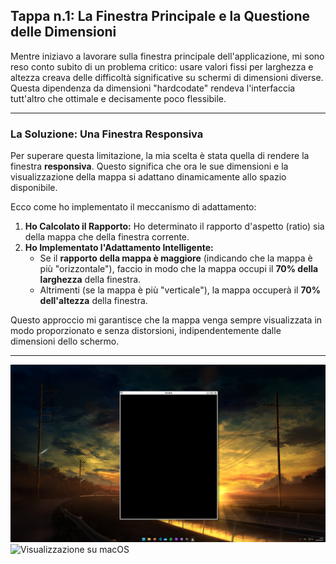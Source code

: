 ## Tappa n.1: La Finestra Principale e la Questione delle Dimensioni

Mentre iniziavo a lavorare sulla finestra principale dell'applicazione, mi sono reso conto subito di un problema critico: usare valori fissi per larghezza e altezza creava delle difficoltà significative su schermi di dimensioni diverse. Questa dipendenza da dimensioni "hardcodate" rendeva l'interfaccia tutt'altro che ottimale e decisamente poco flessibile.

---

### La Soluzione: Una Finestra Responsiva

Per superare questa limitazione, la mia scelta è stata quella di rendere la finestra **responsiva**. Questo significa che ora le sue dimensioni e la visualizzazione della mappa si adattano dinamicamente allo spazio disponibile.

Ecco come ho implementato il meccanismo di adattamento:

1.  **Ho Calcolato il Rapporto:** Ho determinato il rapporto d'aspetto (ratio) sia della mappa che della finestra corrente.
2.  **Ho Implementato l'Adattamento Intelligente:**
    * Se il **rapporto della mappa è maggiore** (indicando che la mappa è più "orizzontale"), faccio in modo che la mappa occupi il **70% della larghezza** della finestra.
    * Altrimenti (se la mappa è più "verticale"), la mappa occuperà il **70% dell'altezza** della finestra.

Questo approccio mi garantisce che la mappa venga sempre visualizzata in modo proporzionato e senza distorsioni, indipendentemente dalle dimensioni dello schermo.

---

![Visualizzazione su Windows](images/windows_screen.png)
![Visualizzazione su macOS](images/mac_screen.png)